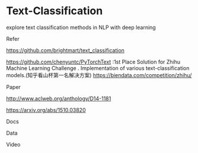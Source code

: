 # Text-Classification
explore text classification methods in NLP with deep learning


Refer

https://github.com/brightmart/text_classification 

https://github.com/chenyuntc/PyTorchText :1st Place Solution for Zhihu Machine Learning Challenge . Implementation of various text-classification models.(知乎看山杯第一名解决方案) https://biendata.com/competition/zhihu/


Paper

http://www.aclweb.org/anthology/D14-1181

https://arxiv.org/abs/1510.03820

Docs


Data

Video

